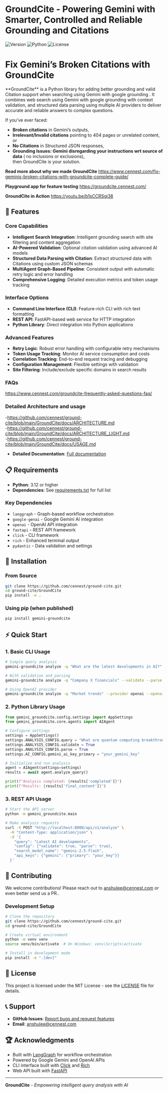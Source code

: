 # GroundCite - Powering Gemini with Smarter, Controlled and Reliable Grounding and Citations

![Version](https://img.shields.io/badge/version-1.1.0-blue.svg)
![Python](https://img.shields.io/badge/python-3.12%2B-blue.svg)
![License](https://img.shields.io/badge/license-MIT-green.svg)

<h1>Fix Gemini’s Broken Citations with GroundCite</h1>
**GroundCite** is a Python library for adding better grounding and valid Citation support when searching using Gemini with google grounding . It combines web search using Gemini with google grounding with context validation, and structured data parsing using multiple AI providers to deliver accurate and reliable answers to complex questions.

If you’ve ever faced:

- **Broken citations** in Gemini’s outputs,  
- **Irrelevant/Invalid citations** pointing to 404 pages or unrelated content, or  
- **No Citations** in Structured JSON responses,  
- **Grounding Issues: Gemini disregarding your instructions wrt source of data** ( no inclusions or exclusions),  
then GroundCite is your solution.

**Read more about why we made GroundCite**  https://www.cennest.com/fix-geminis-broken-citations-with-groundcite-complete-guide/

**Playground app for feature testing** https://groundcite.cennest.com/  

**GroundCite in Action** https://youtu.be/b1sCCRSgi38

## 🚀 Features

### Core Capabilities
- **Intelligent Search Integration**: Intelligent grounding search with site filtering and content aggregation
- **AI-Powered Validation**: Optional citation validation using advanced AI models
- **Structured Data Parsing with Citation**: Extract structured data with Citations using custom JSON schemas
- **MultiAgent Graph-Based Pipeline**: Consistent output with automatic retry logic and error handling
- **Comprehensive Logging**: Detailed execution metrics and token usage tracking

### Interface Options
- **Command Line Interface (CLI)**: Feature-rich CLI with rich text formatting
- **REST API**: FastAPI-based web service for HTTP integration
- **Python Library**: Direct integration into Python applications

### Advanced Features
- **Retry Logic**: Robust error handling with configurable retry mechanisms
- **Token Usage Tracking**: Monitor AI service consumption and costs
- **Correlation Tracking**: End-to-end request tracing and debugging
- **Configuration Management**: Flexible settings with validation
- **Site Filtering**: Include/exclude specific domains in search results

### FAQs
https://www.cennest.com/groundcite-frequently-asked-questions-faq/


### Detailed Architecture and usage
-https://github.com/cennest/ground-cite/blob/main/GroundCite/docs/ARCHITECTURE.md</br>
-https://github.com/cennest/ground-cite/blob/main/GroundCite/docs/ARCHITECTURE_LIGHT.md</br>
-https://github.com/cennest/ground-cite/blob/main/GroundCite/docs/USAGE.md
- **Detailed Documentation**: [Full documentation](https://github.com/cennest/ground-cite/tree/main/GroundCite/docs)

## 📋 Requirements

- **Python**: 3.12 or higher
- **Dependencies**: See [requirements.txt](requirements.txt) for full list

### Key Dependencies
- `langgraph` - Graph-based workflow orchestration
- `google-genai` - Google Gemini AI integration
- `openai` - OpenAI API integration
- `fastapi` - REST API framework
- `click` - CLI framework
- `rich` - Enhanced terminal output
- `pydantic` - Data validation and settings

## 🔧 Installation

### From Source
```bash
git clone https://github.com/cennest/ground-cite.git
cd ground-cite/GroundCite
pip install -e .
```

### Using pip (when published)
```bash
pip install gemini-groundcite
```

## ⚡ Quick Start

### 1. Basic CLI Usage

```bash
# Simple query analysis
gemini-groundcite analyze -q "What are the latest developments in AI?" --gemini-key your_gemini_key

# With validation and parsing
gemini-groundcite analyze -q "Company X financials" --validate --parse --gemini-key your_gemini_key

# Using OpenAI provider
gemini-groundcite analyze -q "Market trends" --provider openai --openai-key your_key --gemini-key your_gemini_key
```

### 2. Python Library Usage

```python
from gemini_groundcite.config.settings import AppSettings
from gemini_groundcite.core.agents import AIAgent

# Configure settings
settings = AppSettings()
settings.ANALYSIS_CONFIG.query = "What are quantum computing breakthroughs?"
settings.ANALYSIS_CONFIG.validate = True
settings.ANALYSIS_CONFIG.parse = True
settings.AI_CONFIG.gemini_ai_key_primary = "your_gemini_key"

# Initialize and run analysis
agent = AIAgent(settings=settings)
results = await agent.analyze_query()

print(f"Analysis completed: {results['completed']}")
print(f"Results: {results['final_content']}")
```

### 3. REST API Usage

```bash
# Start the API server
python -m gemini_groundcite.main

# Make analysis requests
curl -X POST "http://localhost:8000/api/v1/analyze" \
  -H "Content-Type: application/json" \
  -d '{
    "query": "Latest AI developments",
    "config": {"validate": true, "parse": true},
    "search_model_name": "gemini-2.5-flash",
    "api_keys": {"gemini": {"primary": "your_key"}}
  }'
```

## 🤝 Contributing

We welcome contributions! Please reach out to anshulee@cennest.com or even better send us a PR..

### Development Setup
```bash
# Clone the repository
git clone https://github.com/cennest/ground-cite.git
cd ground-cite/GroundCite

# Create virtual environment
python -m venv venv
source venv/bin/activate  # On Windows: venv\Scripts\activate

# Install in development mode
pip install -e ".[dev]"

```

## 📄 License

This project is licensed under the MIT License - see the [LICENSE](LICENSE) file for details.

## 📞 Support

- **GitHub Issues**: [Report bugs and request features](https://github.com/cennest/ground-cite/issues)
- **Email**: anshulee@cennest.com

## 🏆 Acknowledgments

- Built with [LangGraph](https://github.com/langchain-ai/langgraph) for workflow orchestration
- Powered by Google Gemini and OpenAI APIs
- CLI interface built with [Click](https://click.palletsprojects.com/) and [Rich](https://rich.readthedocs.io/)
- Web API built with [FastAPI](https://fastapi.tiangolo.com/)

---

**GroundCite** - *Empowering intelligent query analysis with AI*
